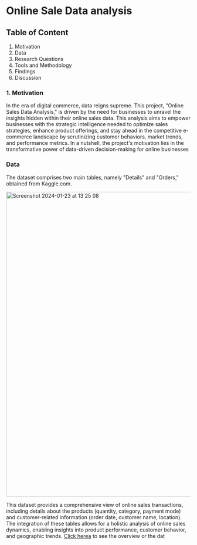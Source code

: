 # Online Sale Data analysis

## Table of Content 
1. Motivation
2. Data
3. Research Questions
4. Tools and Methodology
5. Findings
6. Discussion
### 1. Motivation
In the era of digital commerce, data reigns supreme. This project, "Online Sales Data Analysis," is driven by the need for businesses to unravel the insights hidden within their online sales data. This analysis aims to empower businesses with the strategic intelligence needed to optimize sales strategies, enhance product offerings, and stay ahead in the competitive e-commerce landscape by scrutinizing customer behaviors, market trends, and performance metrics. In a nutshell, the project's motivation lies in the transformative power of data-driven decision-making for online businesses
### Data 
The dataset comprises two main tables, namely "Details" and "Orders," obtained from Kaggle.com. 

<img width="831" alt="Screenshot 2024-01-23 at 13 25 08" src="https://github.com/tipusultan13/Online-Sales-Data-analysis/assets/156308034/df0ec05a-d275-419e-a910-7959dd7f3f0a">

This dataset provides a comprehensive view of online sales transactions, including details about the products (quantity, category, payment mode) and customer-related information (order date, customer name, location). The integration of these tables allows for a holistic analysis of online sales dynamics, enabling insights into product performance, customer behavior, and geographic trends.
[Click herea]([quora.com/profile/Ashish-Kulkarni-100](https://www.kaggle.com/datasets/samruddhi4040/online-sales-data)https://www.kaggle.com/datasets/samruddhi4040/online-sales-data)  to see the overview or the dat


